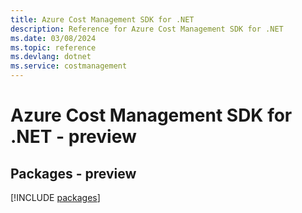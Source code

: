 ```yaml
---
title: Azure Cost Management SDK for .NET
description: Reference for Azure Cost Management SDK for .NET
ms.date: 03/08/2024
ms.topic: reference
ms.devlang: dotnet
ms.service: costmanagement
---
```

# Azure Cost Management SDK for .NET - preview
## Packages - preview
[!INCLUDE [packages](cost-management-index.md)]